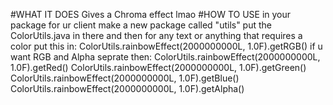 
#WHAT IT DOES
Gives a Chroma effect lmao
#HOW TO USE
in your package for ur client make a new package called "utils" put the ColorUtils.java in there and then for any text or anything that requires a color put this in:
ColorUtils.rainbowEffect(2000000000L, 1.0F).getRGB()
if u want RGB and Alpha seprate then:
ColorUtils.rainbowEffect(2000000000L, 1.0F).getRed()
ColorUtils.rainbowEffect(2000000000L, 1.0F).getGreen()
ColorUtils.rainbowEffect(2000000000L, 1.0F).getBlue()
ColorUtils.rainbowEffect(2000000000L, 1.0F).getAlpha()
